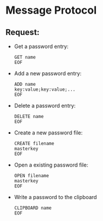 # Message Protocol

## Request:
- Get a password entry:
  ```
  GET name
  EOF
  ```
- Add a new password entry:
  ```
  ADD name
  key:value;key:value;...
  EOF
  ```
- Delete a password entry:
  ```
  DELETE name
  EOF
  ```
- Create a new password file:
  ```
  CREATE filename
  masterkey
  EOF
  ```
- Open a existing password file:
  ```
  OPEN filename
  masterkey
  EOF
  ```
- Write a password to the clipboard
  ```
  CLIPBOARD name
  EOF
  ```
